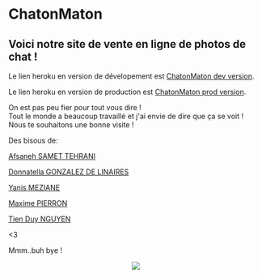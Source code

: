 # ChatonMaton
##  Voici notre site de vente en ligne de photos de chat !


Le lien heroku en version de dévelopement est [ChatonMaton dev version](http://dev-chatonmaton.herokuapp.com/).  

Le lien heroku en version de production est [ChatonMaton prod version](http://dev-chatonmaton.herokuapp.com/).  



On est pas peu fier pour tout vous dire !  
Tout le monde a beaucoup travaillé et j'ai envie de dire que ça se voit !  
Nous te souhaitons une bonne visite !  

Des bisous de:

[Afsaneh SAMET TEHRANI](https://github.com/afsanehs)

[Donnatella GONZALEZ DE LINAIRES](https://github.com/donatellalnrs)

[Yanis MEZIANE](https://github.com/Meyanis95)

[Maxime PIERRON](https://github.com/MaximePierron)

[Tien Duy NGUYEN](https://github.com/tienduy-nguyen)
 
<3  


Mmm..buh bye !


<p align="center">
  <img src="https://media.giphy.com/media/VF65SrQlmClUc/giphy.gif">
</p>
